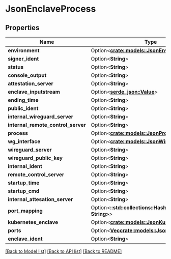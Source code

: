 # JsonEnclaveProcess

## Properties

Name | Type | Description | Notes
------------ | ------------- | ------------- | -------------
**environment** | Option<[**crate::models::JsonEnvironment**](json_Environment.md)> |  | [optional]
**signer_ident** | Option<**String**> |  | [optional]
**status** | Option<**String**> |  | [optional]
**console_output** | Option<**String**> |  | [optional]
**attestation_server** | Option<**String**> |  | [optional]
**enclave_inputstream** | Option<[**serde_json::Value**](.md)> |  | [optional]
**ending_time** | Option<**String**> |  | [optional]
**public_ident** | Option<**String**> |  | [optional]
**internal_wireguard_server** | Option<**String**> |  | [optional]
**internal_remote_control_server** | Option<**String**> |  | [optional]
**process** | Option<[**crate::models::JsonProcess**](json_Process.md)> |  | [optional]
**wg_interface** | Option<[**crate::models::JsonWireguardInterface**](json_WireguardInterface.md)> |  | [optional]
**wireguard_server** | Option<**String**> |  | [optional]
**wireguard_public_key** | Option<**String**> |  | [optional]
**internal_ident** | Option<**String**> |  | [optional]
**remote_control_server** | Option<**String**> |  | [optional]
**startup_time** | Option<**String**> |  | [optional]
**startup_cmd** | Option<**String**> |  | [optional]
**internal_attesation_server** | Option<**String**> |  | [optional]
**port_mapping** | Option<**::std::collections::HashMap<String, String>**> |  | [optional]
**kubernetes_enclave** | Option<[**crate::models::JsonKubernetesEnclave**](json_KubernetesEnclave.md)> |  | [optional]
**ports** | Option<[**Vec<crate::models::JsonEnclavePort>**](json_EnclavePort.md)> |  | [optional]
**enclave_ident** | Option<**String**> |  | [optional]

[[Back to Model list]](../README.md#documentation-for-models) [[Back to API list]](../README.md#documentation-for-api-endpoints) [[Back to README]](../README.md)


